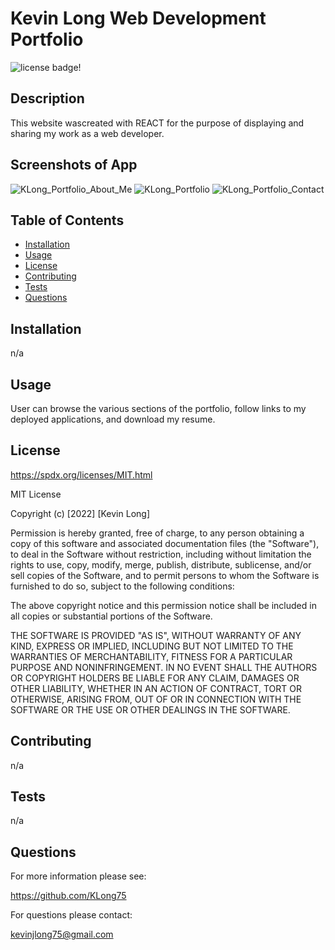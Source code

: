 # Kevin Long Web Development Portfolio

![license badge!](https://img.shields.io/badge/license-MIT-blue)

## Description
This website wascreated with REACT for the purpose of displaying and sharing my work as a web developer.

## Screenshots of App
![KLong_Portfolio_About_Me](https://user-images.githubusercontent.com/98487770/177222235-3518b400-aee6-40bd-9ce9-2bb8fcc878b1.png)
![KLong_Portfolio](https://user-images.githubusercontent.com/98487770/177222243-fb5acafc-aa1f-42ca-a9d7-b14f4568adff.png)
![KLong_Portfolio_Contact](https://user-images.githubusercontent.com/98487770/177222247-6e91c5db-521a-4b90-bc6c-8138072d077e.png)


## Table of Contents
- [Installation](#installation)
- [Usage](#usage)
- [License](#license)
- [Contributing](#contributing)
- [Tests](#tests)
- [Questions](#questions)
    
## Installation
n/a

## Usage
User can browse the various sections of the portfolio, follow links to my deployed applications, and download my resume.

## License
https://spdx.org/licenses/MIT.html

MIT License

Copyright (c) [2022] [Kevin Long]
    
Permission is hereby granted, free of charge, to any person obtaining a copy
of this software and associated documentation files (the "Software"), to deal
in the Software without restriction, including without limitation the rights
to use, copy, modify, merge, publish, distribute, sublicense, and/or sell
copies of the Software, and to permit persons to whom the Software is
furnished to do so, subject to the following conditions:
    
The above copyright notice and this permission notice shall be included in all
copies or substantial portions of the Software.
    
THE SOFTWARE IS PROVIDED "AS IS", WITHOUT WARRANTY OF ANY KIND, EXPRESS OR
IMPLIED, INCLUDING BUT NOT LIMITED TO THE WARRANTIES OF MERCHANTABILITY,
FITNESS FOR A PARTICULAR PURPOSE AND NONINFRINGEMENT. IN NO EVENT SHALL THE
AUTHORS OR COPYRIGHT HOLDERS BE LIABLE FOR ANY CLAIM, DAMAGES OR OTHER
LIABILITY, WHETHER IN AN ACTION OF CONTRACT, TORT OR OTHERWISE, ARISING FROM,
OUT OF OR IN CONNECTION WITH THE SOFTWARE OR THE USE OR OTHER DEALINGS IN THE
SOFTWARE.

## Contributing
n/a

## Tests
n/a

## Questions

For more information please see:

https://github.com/KLong75

For questions please contact:

[kevinjlong75@gmail.com](mailto:kevinjlong75@gmail.com)
